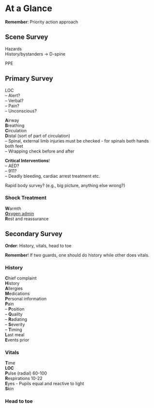 # At a Glance

**Remember**: Priority action approach 

## Scene Survey

Hazards  
History/bystanders -> D-spine  

PPE

## Primary Survey

LOC  
– Alert?  
– Verbal?  
– Pain?  
– Unconscious?  


**A**irway  
**B**reathing  
**C**irculation  
**D**istal (sort of part of circulation)  
– Spinal, external limb injuries must be checked - for spinals both hands both feet  
– Wrapping check before and after

**Critical Interventions**!  
– AED?  
– 911?  
– Deadly bleeding, cardiac arrest treatment etc.  

Rapid body survey? (e.g., big picture, anything else wrong?)

### Shock Treatment
**W**armth  
[**O**xygen admin](/Lifeguarding/oxygen-administration/)  
**R**est and reassurance   

## Secondary Survey

**Order**: History, vitals, head to toe

**Remember**! If two guards, one should do history while other does vitals. 

### History
**C**hief complaint  
**H**istory  
**A**llergies  
**M**edications  
**P**ersonal information  
**P**ain  
– **P**osition  
– **Q**uality  
– **R**adiating  
– **S**everity  
– **T**iming  
**L**ast meal  
**E**vents prior  

### Vitals  
**T**ime  
**LOC**  
**P**ulse (radial) 60-100  
**R**espirations 10-22  
**E**yes - Pupils equal and reactive to light  
**S**kin

### Head to toe
